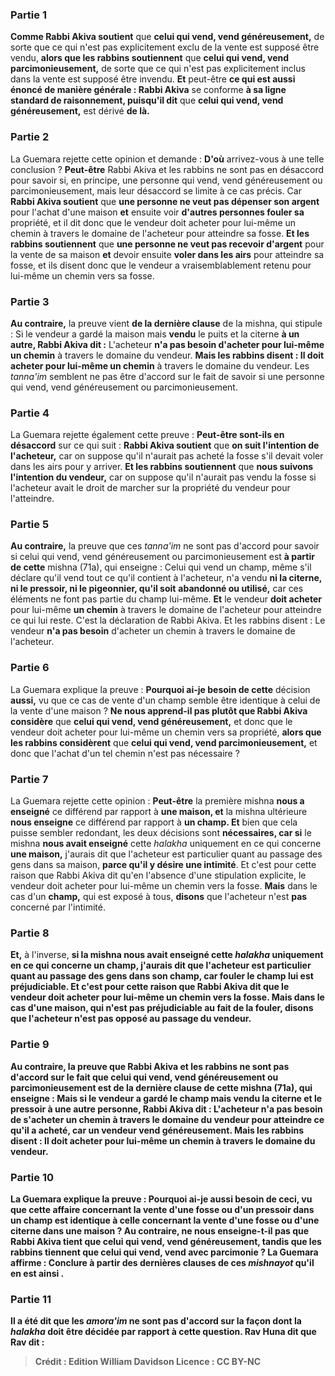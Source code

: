 
### Partie 1
<b>Comme Rabbi Akiva soutient</b> que <b>celui qui vend, vend généreusement,</b> de sorte que ce qui n'est pas explicitement exclu de la vente est supposé être vendu, <b>alors que les rabbins soutiennent</b> que <b>celui qui vend, vend parcimonieusement,</b> de sorte que ce qui n'est pas explicitement inclus dans la vente est supposé être invendu. <b>Et</b> peut-être <b>ce qui est aussi énoncé de manière générale : Rabbi Akiva</b> se conforme <b>à sa ligne standard de <b>raisonnement</b>, puisqu'il dit</b> que <b>celui qui vend, vend généreusement,</b> est dérivé <b>de là.</b>

### Partie 2
La Guemara rejette cette opinion et demande : <b>D'où</b> arrivez-vous à une telle conclusion ? <b>Peut-être</b> Rabbi Akiva et les rabbins ne sont pas en désaccord pour savoir si, en principe, une personne qui vend, vend généreusement ou parcimonieusement, mais leur désaccord se limite à ce cas précis. Car <b>Rabbi Akiva soutient</b> que <b>une personne ne veut pas dépenser son argent</b> pour l'achat d'une maison <b>et</b> ensuite voir <b>d'autres personnes fouler sa</b> propriété, et il dit donc que le vendeur doit acheter pour lui-même un chemin à travers le domaine de l'acheteur pour atteindre sa fosse. <b>Et les rabbins soutiennent</b> que <b>une personne ne veut pas recevoir d'argent</b> pour la vente de sa maison <b>et</b> devoir ensuite <b>voler dans les airs</b> pour atteindre sa fosse, et ils disent donc que le vendeur a vraisemblablement retenu pour lui-même un chemin vers sa fosse.

### Partie 3
<b>Au contraire,</b> la preuve vient <b>de la dernière clause</b> de la mishna, qui stipule : Si le vendeur a gardé la maison mais <b>vendu</b> le puits et la citerne <b>à un autre, Rabbi Akiva dit :</b> L'acheteur <b>n'a pas besoin d'acheter pour lui-même un chemin</b> à travers le domaine du vendeur. <b>Mais les rabbins disent : Il doit acheter pour lui-même un chemin</b> à travers le domaine du vendeur. Les <i>tanna'im</i> semblent ne pas être d'accord sur le fait de savoir si une personne qui vend, vend généreusement ou parcimonieusement.

### Partie 4
La Guemara rejette également cette preuve : <b>Peut-être sont-ils en désaccord</b> sur ce qui suit : <b>Rabbi Akiva soutient</b> que <b>on suit l'intention de l'acheteur,</b> car on suppose qu'il n'aurait pas acheté la fosse s'il devait voler dans les airs pour y arriver. <b>Et les rabbins soutiennent</b> que <b>nous suivons l'intention du vendeur,</b> car on suppose qu'il n'aurait pas vendu la fosse si l'acheteur avait le droit de marcher sur la propriété du vendeur pour l'atteindre.

### Partie 5
<b>Au contraire,</b> la preuve que ces <i>tanna'im</i> ne sont pas d'accord pour savoir si celui qui vend, vend généreusement ou parcimonieusement est <b>à partir de cette</b> mishna (71a), qui enseigne : Celui qui vend un champ, même s'il déclare qu'il vend tout ce qu'il contient à l'acheteur, n'a vendu <b>ni la citerne, ni le pressoir, ni le pigeonnier, qu'il soit</b> <b>abandonné ou utilisé,</b> car ces éléments ne font pas partie du champ lui-même. <b>Et</b> le vendeur <b>doit acheter</b> pour lui-même <b>un chemin</b> à travers le domaine de l'acheteur pour atteindre ce qui lui reste. C'est la déclaration de Rabbi Akiva. Et les rabbins disent :</b> Le vendeur <b>n'a pas besoin</b> d'acheter un chemin à travers le domaine de l'acheteur.

### Partie 6
La Guemara explique la preuve : <b>Pourquoi ai-je besoin de cette</b> décision <b>aussi,</b> vu que ce cas de vente d'un champ semble être identique à celui de la vente d'une maison ? <b>Ne nous apprend-il pas plutôt que Rabbi Akiva considère</b> que <b>celui qui vend, vend généreusement,</b> et donc que le vendeur doit acheter pour lui-même un chemin vers sa propriété, <b>alors que les rabbins considèrent</b> que <b>celui qui vend, vend parcimonieusement,</b> et donc que l'achat d'un tel chemin n'est pas nécessaire ?

### Partie 7
La Guemara rejette cette opinion : <b>Peut-être</b> la première mishna <b>nous a enseigné</b> ce différend par rapport à <b>une maison, et</b> la mishna ultérieure <b>nous enseigne</b> ce différend par rapport à <b>un champ. Et</b> bien que cela puisse sembler redondant, les deux décisions sont <b>nécessaires, car si</b> le mishna <b>nous avait enseigné</b> cette <i>halakha</i> uniquement en ce qui concerne <b>une maison,</b> j'aurais dit que l'acheteur est particulier quant au passage des gens dans sa maison, <b>parce qu'il y désire une intimité</b>. Et c'est pour cette raison que Rabbi Akiva dit qu'en l'absence d'une stipulation explicite, le vendeur doit acheter pour lui-même un chemin vers la fosse. <b>Mais</b> dans le cas d'un <b>champ,</b> qui est exposé à tous, <b>disons</b> que l'acheteur n'est <b>pas</b> concerné par l'intimité.

### Partie 8
<b>Et,</b> à l'inverse, <b>si la mishna <b>nous avait</b> enseigné cette <i>halakha</i> uniquement en ce qui concerne <b>un champ,</b> j'aurais dit que l'acheteur est particulier quant au passage des gens dans son champ, <b>car fouler</b> le champ <b>lui est préjudiciable.</b> Et c'est pour cette raison que Rabbi Akiva dit que le vendeur doit acheter pour lui-même un chemin vers la fosse. <b>Mais</b> dans le cas d'une <b>maison,</b> qui n'est pas préjudiciable au fait de la fouler, <b>disons</b> que l'acheteur n'est <b>pas</b> opposé au passage du vendeur.

### Partie 9
<b>Au contraire,</b> la preuve que Rabbi Akiva et les rabbins ne sont pas d'accord sur le fait que celui qui vend, vend généreusement ou parcimonieusement est <b>de la dernière clause</b> de cette mishna (71a), qui enseigne : Mais si le vendeur a gardé le champ mais <b>vendu</b> la citerne et le pressoir <b>à une autre</b> personne, <b>Rabbi Akiva dit :</b> L'acheteur <b>n'a pas besoin de s'acheter un chemin</b> à travers le domaine du vendeur pour atteindre ce qu'il a acheté, car un vendeur vend généreusement. <b>Mais les rabbins disent : Il doit</b> acheter pour lui-même un chemin à travers le domaine du vendeur.

### Partie 10
La Guemara explique la preuve : <b>Pourquoi ai-je aussi</b> besoin de <b>ceci,</b> vu que <b>cette</b> affaire concernant la vente d'une fosse ou d'un pressoir dans un champ <b>est</b> identique à <b>celle</b> concernant la vente d'une fosse ou d'une citerne dans une maison ? <b>Au contraire, ne nous enseigne-t-il pas que Rabbi Akiva tient</b> que <b>celui qui vend, vend généreusement, tandis que les rabbins tiennent</b> que <b>celui qui vend, vend avec parcimonie ?</b> La Guemara affirme : <b>Conclure à partir</b> des dernières clauses de ces <i>mishnayot</i> qu'il en est ainsi .

### Partie 11
<b>Il a été dit</b> que les <i>amora'im</i> ne sont pas d'accord sur la façon dont la <i>halakha</i> doit être décidée par rapport à cette question. <b>Rav Huna</b> dit que <b>Rav dit :</b>

>Crédit : Edition William Davidson
>Licence : CC BY-NC